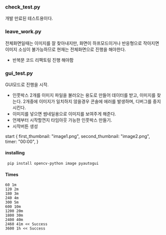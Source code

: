 ### check_test.py
개발 만료된 테스트용이다.

### leave_work.py
전체화면일때는 이미지를 잘 찾아내지만, 화면이 하프모드이거나 반응형으로 작아지면 이미지 소싱이 불가능하므로 현재는 전체화면으로 진행을 해야한다. 
- 반복문 코드 리팩토링 진행 해야함

### gui_test.py
GUI모드로 진행을 시작.
- 인풋박스 2개를 이미지 파일을 불러오는 용도로 만들어 데이터를 받고, 이미지를 찾는다. 2개중에 이미지가 일치하지 않을경우 콘솔에 에러를 발생하며, 디버그를 중지시킨다.
- 이미지를 넣으면 썸네일용으로 이미지를 보여주게 해준다.
- 언제부터 시작할껀지 타임아웃 가능한 인풋박스 만들기.
- 시작버튼 생성

start {
  first_thumbnail: "image1.png",
  second_thumbnail: "image2.png",
  timer: "00:00",
}

#### installing
```
 pip install opencv-python image pyautogui
```

#### Times
```
60 1m
120 2m
180 3m
240 4m
300 5m
600 10m
1200 20m
1800 30m
2400 40m
2460 41m << Success
3600 1h << Success
```
